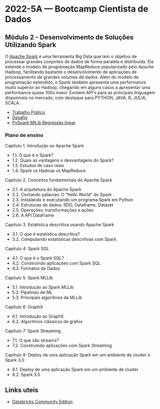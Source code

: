 # 2022-5A — Bootcamp Cientista de Dados

## Módulo 2 - Desenvolvimento de Soluções Utilizando Spark

O [Apache Spark](https://spark.apache.org/) é uma ferramenta Big Data que tem o objetivo de processar grandes conjuntos de dados de forma paralela e distribuída. Ela estende o modelo de programação MapReduce popularizado pelo Apache Hadoop, facilitando bastante o desenvolvimento de aplicações de processamento de grandes volumes de dados. Além do modelo de programação estendido, o Spark também apresenta uma performance muito superior ao Hadoop, chegando em alguns casos a apresentar uma performance quase 100x maior. Existem API's para as principais linguagem disponíveis no mercado, com destaque para PYTHON, JAVA, R, JULIA, SCALA.

- [Trabalho Prático](TrabalhoPratico)
- [Desafio](Desafio)
- [PySpark MlLib Regressão linear](pyspark_mllib_linear_regression.ipynb)

### Plano de ensino

Capítulo 1. Introdução ao Apache Spark

- 1.1. O que é o Spark?
- 1.2. Quais as vantagens e desvantagens do Spark?
- 1.3. Estudos de caso reais
- 1.4. Spark vs Hadoop vs MapReduce

Capítulo 2. Conceitos fundamentais do Apache Spark

- 2.1. A arquitetura do Apache Spark
- 2.2. Contando palavras: O “Hello World” do Spark
- 2.3. Instalando e executando um programa Spark em Python
- 2.4. Estruturas de dados: RDD, Dataframe, Dataset
- 2.5. Operações: transformações e ações
- 2.6. A API Dataframe

Capítulo 3. Estatística descritiva usando Apache Spark

- 3.1. O que é estatística descritiva?
- 3.2. Computando estatísticas descritivas com Spark

Capítulo 4: Spark SQL

- 4.1. O que é o Spark SQL?
- 4.2. Construindo aplicações com Spark SQL
- 4.3. Formatos de Dados

Capítulo 5: Spark MLLib

- 5.1. Introdução ao Spark MLLib
- 5.2. Pipelines de ML
- 5.3. Principais algoritmos da MLLib

Capítulo 6:  GraphX

- 6.1. Introdução ao GraphX
- 6.2. Algoritmos clássicos de grafos

Capítulo 7: Spark Streaming

- 7.1. O que são streams?
- 7.2. Construindo aplicações com Spark Streaming

Capítulo 8:  Deploy de uma aplicação Spark em um ambiente de cluster e Spark 3.0

- 8.1. Deploy de uma aplicação Spark em um ambiente de cluster
- 8.2. Spark 3.0

## Links uteis

- [Databricks Community Edition](https://community.cloud.databricks.com/)
